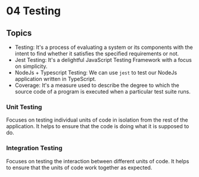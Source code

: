 # 04 Testing

## Topics

- Testing: It's a process of evaluating a system or its components with the intent to find whether it satisfies the specified requirements or not.
- Jest Testing: It's a delightful JavaScript Testing Framework with a focus on simplicity.
- NodeJs + Typescript Testing: We can use `jest` to test our NodeJs application written in TypeScript.
- Coverage: It's a measure used to describe the degree to which the source code of a program is executed when a particular test suite runs.

### Unit Testing

Focuses on testing individual units of code in isolation from the rest of the application. It helps to ensure that the code is doing what it is supposed to do.

### Integration Testing

Focuses on testing the interaction between different units of code. It helps to ensure that the units of code work together as expected.
